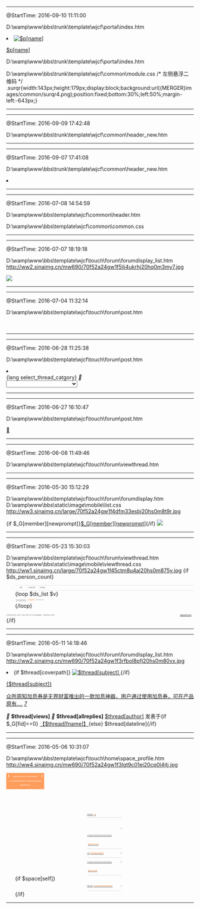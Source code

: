 
-----------------------------------------------------------------------
@StartTime: 2016-09-10 11:11:00

D:\wamp\www\bbs\trunk\template\wjcf\portal\index.htm
<li>
    <a href="$p[url]" target="_blank">
        <img src="data/attachment/portal/$p[logo]" alt="$p[name]">
    </a>
    <p><a href="$p[url]" target="_blank">$p[name]</a></p>
</li>

D:\wamp\www\bbs\trunk\template\wjcf\portal\index.htm
<!-- 惊喜二维码（左） -->
<div class="surqr"></div>

D:\wamp\www\bbs\trunk\template\wjcf\common\module.css
/* 左侧悬浮二维码 */
.surqr{width:143px;height:179px;display:block;background:url({MERGER}images/common/surqr4.png);position:fixed;bottom:30%;left:50%;margin-left:-643px;}

-----------------------------------------------------------------------
-----------------------------------------------------------------------
@StartTime: 2016-09-09 17:42:48

D:\wamp\www\bbs\trunk\template\wjcf\common\header_new.htm
<!--{subtemplate common/header_userstatus}-->

-----------------------------------------------------------------------
-----------------------------------------------------------------------
@StartTime: 2016-09-07 17:41:08

D:\wamp\www\bbs\trunk\template\wjcf\common\header_new.htm
<!--{eval $mnid = getcurrentnav();}-->
<!--{loop $_G['setting']['navs'] $nav}-->
<!--{if $nav['available'] && (!$nav['level'] || ($nav['level'] == 1 && $_G['uid']) || ($nav['level'] == 2 && $_G['adminid'] > 0) || ($nav['level'] == 3 && $_G['adminid'] == 1))}-->
<li {if $mnid == $nav[navid] || ($mnid == 'mn_portal' && $nav[navname] == '首页')}class="a"{/if} $nav[nav]></li>
<!--{/if}-->
<!--{/loop}-->

-----------------------------------------------------------------------
-----------------------------------------------------------------------
@StartTime: 2016-07-08 14:54:59

D:\wamp\www\bbs\template\wjcf\common\header.htm
<div class="float_bag" style="display:none;">
    <img src="$_G['style']['merger']images/act/act_wap/up.png" class="up">
    <dl class="slectdown">
        <dt>
            <a href= "/business.html"class="rn01">加息券专区</a>
            <a href="coupon.html" class="rn01">红包买卖</a>
        </dt>
    </dl>
</div>

D:\wamp\www\bbs\template\wjcf\common\common.css
<style>
    .float_bag{width:96px;display:block;position:absolute;left:50%;top:45px;margin-left:305px;z-index:4;}
    .float_bag .up{width:10px;height:5px;display:block;margin:0 auto -1px;padding-top:5px;}
    .float_bag .slectdown{border:1px solid #ff8a3c;width:94px;font:14px "Microsoft yahei";color:#666666;text-align:center;background:#fff;display:block;}
    .float_bag .slectdown a{height:38px;display:block;line-height:38px;color:#666666;}
    .float_bag .slectdown a:hover{background:#ff8a3c;color:#fff;}
</style>

-----------------------------------------------------------------------
-----------------------------------------------------------------------
@StartTime: 2016-07-07 18:19:18

D:\wamp\www\bbs\template\wjcf\touch\forum\forumdisplay_list.htm
http://ww2.sinaimg.cn/mw690/70f52a24gw1f5lij4ukrhj20hq0m3my7.jpg
<!-- 活动线报推荐在微部落首页展示的小广告 -->
<!--{if $key < 1 && $_G[fid]==0 }-->
<a href="#" class="indexaction"><img src="$_G['style']['merger']images/example/y_11.png"></a>
<div class="zline"></div>
<!--{/if}-->

-----------------------------------------------------------------------
-----------------------------------------------------------------------
@StartTime: 2016-07-04 11:32:14

D:\wamp\www\bbs\template\wjcf\touch\forum\post.htm
<!-- 发布页面添加图片按钮 -->
<a href="javascript:void(0);" class="fileplus" style="background:url({STATICURL}image/mobile/images/icon_photo.png) no-repeat 50%;overflow:hidden;">
    <input type="file" name="Filedata" id="filedata" style="opacity:0;"/>
</a>
<style>
    .post_from .fileplus{width:.78rem;height:.78rem;display:block;border:1px dashed #ccc;position:absolute;margin-top:.15rem;right:.15rem;}
    .post_from .fileplus input[type="file"]{width:.78rem;height:.78rem;display:block;font-size:.78rem;}
</style>

-----------------------------------------------------------------------
-----------------------------------------------------------------------
@StartTime: 2016-06-28 11:25:38

D:\wamp\www\bbs\template\wjcf\touch\forum\post.htm
<!-- 发布页面头部栏目选择 -->
<!--{if $isfirstpost && !empty($_G['forum'][threadtypes][types])}-->
<li>
    <div class="sort_sel_bg">
        {lang select_thread_catgory}
        <i class="font-icon icon-angle-right">&#xe805;</i>
    </div>
    <select id="typeid" name="typeid" class="sort_sel">
        <option value="0" selected="selected">{lang select_thread_catgory}</option>
        <!--{loop $_G['forum'][threadtypes][types] $typeid $name}-->
        <!--{if empty($_G['forum']['threadtypes']['moderators'][$typeid]) || $_G['forum']['ismoderator']}-->
        <option value="$typeid"{if $thread['typeid'] == $typeid || $_GET['typeid'] == $typeid} selected="selected"{/if}><!--{echo strip_tags($name);}--></option>
        <!--{/if}-->
        <!--{/loop}-->
    </select>
</li>
<!--{/if}-->

-----------------------------------------------------------------------
-----------------------------------------------------------------------
@StartTime: 2016-06-27 16:10:47

D:\wamp\www\bbs\template\wjcf\touch\forum\post.htm
<!-- 发布页面返回按钮 -->
<input type="hidden" name="{if $_GET[action] == 'newthread'}topicsubmit{elseif $_GET[action] == 'reply'}replysubmit{elseif $_GET[action] == 'edit'}editsubmit{/if}" value="yes">
<a href="<!--{if $_GET[action] == 'newthread'}-->forum.php?mod=forumdisplay&fid=$_G[fid]&page=$_GET[page]<!--{else}-->forum.php?mod=redirect&goto=findpost&ptid=$_G[tid]&pid=$pid<!--{/if}-->" class="z font-icon icon-angle-left backbtn">&#xe803;</a>

-----------------------------------------------------------------------
-----------------------------------------------------------------------
@StartTime: 2016-06-08 11:49:46

D:\wamp\www\bbs\template\wjcf\touch\forum\viewthread.htm
<script>
    // 收藏按钮（模板原有，不是我写的）
    $('.favbtn').on('touchend', function() {
        var obj = $(this);
        $.ajax({
            type: 'POST',
            url: obj.attr('href') + '&handlekey=favbtn&inajax=1',
            data: {
                'favoritesubmit': 'true',
                'formhash': '{FORMHASH}'
            },
            dataType: 'xml',
        })
        .success(function(s) {
            popup.open(s.lastChild.firstChild.nodeValue);
            evalscript(s.lastChild.firstChild.nodeValue);
        })
        .error(function() {
            window.location.href = obj.attr('href');
            popup.close();
        });
        return false;
    });
</script>

-----------------------------------------------------------------------
-----------------------------------------------------------------------
@StartTime: 2016-05-30 15:12:29

D:\wamp\www\bbs\template\wjcf\touch\forum\forumdisplay.htm
D:\wamp\www\bbs\static\image\mobile\list.css
http://ww3.sinaimg.cn/large/70f52a24gw1f4dfm33esbj20hs0m8t9r.jpg
<div class="status">
    {if $_G[member][newprompt]}<a href="home.php?mod=space&do=notice&view=mypost" class="notice">$_G[member][newprompt]</a>{/if}
    <a href="home.php?mod=space&uid=$_G[uid]" class="person">
        <img src="$_G['style']['merger']images/touch/t03{if $_G[member][uid]}_{/if}.png">
    </a>
</div>
<style>
    .header .status{height:.45rem;display:block;line-height:.45rem;position:relative;float:right;}
    .header .status .notice{min-width:.14rem;height:.25rem;display:block;font-size:.16rem;color:#fff;line-height:.25rem;text-align:center;background:#f60;border-radius:.8em;padding:0 0.08rem;position:absolute;top:0;right:.32rem;}
    .header .status .person{width:.35rem;height:.39rem;display:block;position:absolute;bottom:0;right:0;}
</style>

-----------------------------------------------------------------------
-----------------------------------------------------------------------
@StartTime: 2016-05-23 15:30:03

D:\wamp\www\bbs\template\wjcf\touch\forum\viewthread.htm
D:\wamp\www\bbs\static\image\mobile\viewthread.css
http://ww1.sinaimg.cn/large/70f52a24gw1f45ctm8u4aj20hs0m875y.jpg
{if $ds_person_count}
<div class="awardlist">
    <ul>
        <li>
            <span>昵称</span>
            <span>打赏碎片数</span>
            <span>打赏理由</span>
        </li>
        {loop $ds_list $v}
        <li>
            <span><a href="home.php?mod=space&uid=$v['uid']">$v['username']</a></span>
            <span>$v['gold']</span>
            <span>$v['reason']</span>
        </li>
        {/loop}
    </ul>
    <p class="counts">
        {if $ds_person_count > $ds_limit}
        <a href="plugin.php?id=huoniao_dashang&a=dashangList&tid=$post[tid]">查看全部打赏记录</a>
        {/if}
        总计加息券碎片：$post[ds_count]
    </p>
</div>
{/if}
<style>
    /*打赏列表*/
    .floortop .awardlist{width:5.8rem;display:block;margin:0 auto 0.2rem;}
    .awardlist li{font-size:.24rem;padding:.3rem 0;color:#999;}
    .awardlist li:first-child{font-size:.24rem;color:#666;border-top:1px solid #E5E5E5;border-bottom:1px solid #E5E5E5;padding:0;}
    .awardlist li span{display:inline-block;vertical-align:middle;}
    .awardlist li:first-child span{line-height:.8rem;text-align:center;}
    .awardlist li span:first-child{width:2rem;text-align:center;}
    .awardlist li span:nth-child(2){width:1.35rem;text-align:center;color:#f60;}
    .awardlist li:first-child span:nth-child(2){color:#666;}
    .awardlist li span:nth-child(3){width:2.2rem;}
    .awardlist li a{color:#999;}
    .awardlist .counts{height:.3rem;font-size:.24rem;color:#666;}
    .awardlist .counts a{height:.3rem;display:block;margin-right:.38rem;color:#333;float:right;}
</style>

-----------------------------------------------------------------------
-----------------------------------------------------------------------
@StartTime: 2016-05-11 14:18:46

D:\wamp\www\bbs\template\wjcf\touch\forum\forumdisplay_list.htm
http://ww2.sinaimg.cn/mw690/70f52a24gw1f3rfbol8pfj20hs0m80vx.jpg
<li class="{if $thread[coverpath]}scli{/if}">
    {if $thread[coverpath]}
    <a class="img_a"href="forum.php?mod=viewthread&tid=$thread[tid]">
        <img src="$thread[coverpath]"alt="$thread[subject]"class="scimg">
    </a>
    {/if}
    <div class="libox">
        <p class="thread_t">
            <!--{template common/thread_label}-->
            <a href="forum.php?mod=viewthread&tid=$thread[tid]">{$thread[subject]}
            </a>
        </p>
        <a href="forum.php?mod=viewthread&tid=$thread[tid]" class="thread_m">众所周知加息券是无界财富推出的一款加息神器，用户通过使用加息券，可在产品原有....</a>
        <a href="forum.php?mod=viewthread&tid=$thread[tid]" class="navimg">
            <span jue-src="http://ww2.sinaimg.cn/mw690/6694d955jw1f3jinhkfgpj20go0i7god.jpg"></span>
            <span jue-src="http://ww2.sinaimg.cn/mw690/6694d955jw1f3jinhkfgpj20go0i7god.jpg"></span>
            <span jue-src="http://ww2.sinaimg.cn/mw690/6694d955jw1f3jinhkfgpj20go0i7god.jpg"></span>
            <i>7</i>
        </a>
        <p class="thread_i">
            <span class="anycount">
                <i class="font-icon icon-eye">&#xe800;</i>
                <b class="eyecount">$thread[views]</b>
                <i class="font-icon icon-comment">&#xe801;
                </i>
                <b class="ballcount">$thread[allreplies]</b>
            </span>
            <a href="home.php?mod=space&uid=$thread[authorid]"class="username">$thread[author]</a>
            <span class="pubfrom">发表于{if $_G[fid]==0}
                <a href="#">【$thread[fname]】</a>{else}
                $thread[dateline]{/if}
            </span>
            <div class="clear"></div>
        </p>
    </div>
</li>
<style>
    .threadlist li.scli{border-bottom:1px solid #E5E5E5;}
    .threadlist li.scli a.img_a{width:1rem;height:2rem;overflow:hidden;display:block;padding:.42rem 0 .16rem;float:left;}
    .threadlist li.scli .scimg{width:1rem;}
    .threadlist li.scli .thread_t{padding-bottom:.06rem;}
    .threadlist li.scli .thread_t a{font-size:.24rem;line-height:.4rem;}
    .threadlist li.scli .thread_m{font-size:.16rem;line-height:.22rem;padding-bottom:.18rem;}
    .threadlist li.scli .thread_i{height:.16rem;font-size:.16rem;line-height:.16rem;border-bottom:none;}
    .threadlist li.scli .libox{width:4.38rem;display:block;float:right;}
</style>
<script>
    $(function(){
        // 书痴集中营左侧图片高度修正
        $('.threadlist li.scli').each(function(){
            $(this).children('.scimg').css('max-height',parseInt($(this).children('.libox').height())+parseInt($(this).children('.libox').css('padding-bottom')));
            wpScroll.refresh();
        });
    });
</script>

-----------------------------------------------------------------------
-----------------------------------------------------------------------
@StartTime: 2016-05-06 10:31:07

D:\wamp\www\bbs\template\wjcf\touch\home\space_profile.htm
http://ww4.sinaimg.cn/mw690/70f52a24gw1f3lgt9c01ej20cp0l4jtj.jpg
<header class="profile">
    <a href="javascript:history.back(-1);" class="font-icon icon-angle-left backbtn">&#xe803;</a>
    <a href="/" class="font-icon icon-home homebtn">&#xe80c;</a>
    <a class="avatar"><!--{avatar($space[uid],middle)}--></a>
    <p class="name">$space[nickname] {if $space[group][icon]}$space[group][icon]{else}$space[group][grouptitle]{/if}</p>
    <p class="counts">
        加息券(<span>$space[integral]</span>) &nbsp;| &nbsp;加息券碎片(<span>$space[credits]</span>)
    </p>
</header>
<div class="profilelist">
    <ul>
        <li>
            <a href="javascript:void(0);">
                我的勋章
                <span>(8)</span>
            </a>
            <span class="mdbox clearfix">
                <img src="$_G['style']['merger']images/medal/md01.png">
                <img src="$_G['style']['merger']images/medal/md02.png">
                <img src="$_G['style']['merger']images/medal/md03.png">
                <img src="$_G['style']['merger']images/medal/md04.png">
                <img src="$_G['style']['merger']images/medal/md05.png">
                <img src="$_G['style']['merger']images/medal/md06.png">
                <img src="$_G['style']['merger']images/medal/md07.png">
                <img src="$_G['style']['merger']images/medal/md08.png">
            </span>
        </li>
        <li>
            <a href="forum.php?mod=guide&view=my&type=thread&uid=$space[uid]">
                <i class="font-icon icon-angle-right">&#xe805;</i>{if $space[self]}我{else}他{/if}的帖子<span>($thread_count)</span>
            </a>
        </li>
        <li>
            <a href="forum.php?mod=task">
                <i class="font-icon icon-angle-right">&#xe805;</i>
                任务<span>修改头像任务未完成</span>
            </a>
        </li>
        <li>
            <a href="forum.php?mod=guide&view=my&type=reply&uid=$space[uid]">
                <i class="font-icon icon-angle-right">&#xe805;</i>{if $space[self]}我{else}他{/if}的回复<span>($post_count)</span>
            </a>
        </li>
        {if $space[self]}
        <li>
            <a href="home.php?mod=space&do=notice&view=mypost">
                <i class="font-icon icon-angle-right">&#xe805;</i>我的消息<span>($_G[member][newprompt])</span>
            </a>
        </li>
        {/if}
    </ul>
</div>
<style>
    /*个人中心主页头部*/
    header.profile{width:6.4rem;height:2.75rem;display:block;background:#FF9D5C;position:relative;overflow:hidden;}
    header.profile .font-icon{width:.36rem;height:.36rem;display:block;font-size:.36rem;line-height:.32rem;text-align:center;color:#fff;position:absolute;}
    header.profile .backbtn{top:.24rem;left:.2rem;}
    header.profile .homebtn{top:.26rem;right:.2rem;}
    header.profile p{font-size:.24rem;color:#fff;text-align:center;}
    header.profile .avatar img{width:1.2rem;height:1.2rem;display:block!important;border-radius:50%;margin:.36rem auto 0;}
    header.profile .name{line-height:.7rem;}
    header.profile .name img{margin-left: .08rem;}
    header.profile .counts{line-height:.32rem;}

    /*个人中心主页列表*/
    .profilelist{width:6.4rem;display:block;}
    .profilelist li{width:5.8rem;display:block;margin:0 auto;border-bottom:1px solid #DCDCDC;}
    .profilelist li a{width:5.8rem;min-height:1.45rem;display:block;font-size:.24rem;color:#666;line-height:1.45rem;}
    .profilelist li a span{color:#f60;margin-left:.12rem;}
    .profilelist li a i{color:#999;float:right;}
    .profilelist .mdbox{width:5.8rem;display:block;margin-top:-0.28rem;}
    .profilelist .mdbox img{width:.95rem;margin-right:.60rem;margin-bottom:.21rem;float:left;}
    .profilelist .mdbox img:nth-child(4n){margin-right:0;}
</style>


-----------------------------------------------------------------------
